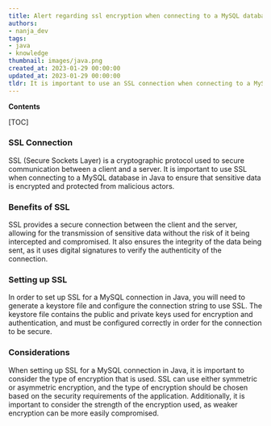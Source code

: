 ```yaml
---
title: Alert regarding ssl encryption when connecting to a MySQL database
authors:
- nanja_dev
tags:
- java
- knowledge
thumbnail: images/java.png
created_at: 2023-01-29 00:00:00
updated_at: 2023-01-29 00:00:00
tldr: It is important to use an SSL connection when connecting to a MySQL database in Java to ensure secure data transmission.
---
```


**Contents**

[TOC]

### SSL Connection

SSL (Secure Sockets Layer) is a cryptographic protocol used to secure communication between a client and a server. It is important to use SSL when connecting to a MySQL database in Java to ensure that sensitive data is encrypted and protected from malicious actors.

### Benefits of SSL

SSL provides a secure connection between the client and the server, allowing for the transmission of sensitive data without the risk of it being intercepted and compromised. It also ensures the integrity of the data being sent, as it uses digital signatures to verify the authenticity of the connection.

### Setting up SSL

In order to set up SSL for a MySQL connection in Java, you will need to generate a keystore file and configure the connection string to use SSL. The keystore file contains the public and private keys used for encryption and authentication, and must be configured correctly in order for the connection to be secure.

### Considerations

When setting up SSL for a MySQL connection in Java, it is important to consider the type of encryption that is used. SSL can use either symmetric or asymmetric encryption, and the type of encryption should be chosen based on the security requirements of the application. Additionally, it is important to consider the strength of the encryption used, as weaker encryption can be more easily compromised.

